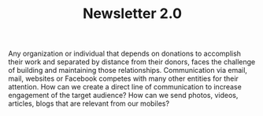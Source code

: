 ﻿---
title: Newsletter 2.0
intro: Which tools can be made to support missional projects communications towards their stakeholders and donors?
champions:
- name:
    FUNDANINOS
  logo:
    fundaninos.jpg
  url:
    http://www.fundaninos.com
---
Any organization or individual that depends on donations to accomplish their work and separated by distance from their donors, faces the challenge of building and maintaining those relationships. Communication via email, mail, websites or Facebook competes with many other entities for their attention. How can we create a direct line of communication to increase engagement of the target audience? How can we send photos, videos, articles, blogs that are relevant from our mobiles?